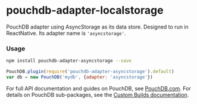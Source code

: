 pouchdb-adapter-localstorage
======

PouchDB adapter using AsyncStorage as its data store. Designed to run in ReactNative. Its adapter name is `'asyncstorage'`.

### Usage

```bash
npm install pouchdb-adapter-asyncstorage --save
```

```js
PouchDB.plugin(require('pouchdb-adapter-asyncstorage').default)
var db = new PouchDB('mydb', {adapter: 'asyncstorage'})
```

For full API documentation and guides on PouchDB, see [PouchDB.com](http://pouchdb.com/). For details on PouchDB sub-packages, see the [Custom Builds documentation](http://pouchdb.com/custom.html).
